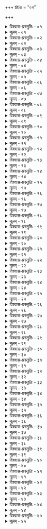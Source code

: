 +++
title = "०२"

+++


<details><summary>विश्वास-प्रस्तुतिः - ०१</summary>

०१  अथ पतनीयानि ॥
</details>

<details><summary>मूलम् - ०१</summary>

०१  अथ पतनीयानि ॥
</details>

<details><summary>विश्वास-प्रस्तुतिः - ०२</summary>

०२  समुद्रसंयानम् ॥
</details>

<details><summary>मूलम् - ०२</summary>

०२  समुद्रसंयानम् ॥
</details>

<details><summary>विश्वास-प्रस्तुतिः - ०३</summary>

०३  ब्रह्मस्वन्यासापहरणम् ॥
</details>

<details><summary>मूलम् - ०३</summary>

०३  ब्रह्मस्वन्यासापहरणम् ॥
</details>

<details><summary>विश्वास-प्रस्तुतिः - ०४</summary>

०४  भूम्यनृतम् ॥
</details>

<details><summary>मूलम् - ०४</summary>

०४  भूम्यनृतम् ॥
</details>

<details><summary>विश्वास-प्रस्तुतिः - ०५</summary>

०५  सर्वपण्यैर् व्यवहरणम् ॥
</details>

<details><summary>मूलम् - ०५</summary>

०५  सर्वपण्यैर् व्यवहरणम् ॥
</details>

<details><summary>विश्वास-प्रस्तुतिः - ०६</summary>

०६  शूद्रसेवनम् ॥
</details>

<details><summary>मूलम् - ०६</summary>

०६  शूद्रसेवनम् ॥
</details>

<details><summary>विश्वास-प्रस्तुतिः - ०७</summary>

०७  शूद्राभिजननम् ॥
</details>

<details><summary>मूलम् - ०७</summary>

०७  शूद्राभिजननम् ॥
</details>

<details><summary>विश्वास-प्रस्तुतिः - ०८</summary>

०८  तदपत्यत्वं च ॥
</details>

<details><summary>मूलम् - ०८</summary>

०८  तदपत्यत्वं च ॥
</details>

<details><summary>विश्वास-प्रस्तुतिः - ०९</summary>

०९  एतेषाम् अन्यतमं कृत्वा ॥ [k: एषाम् अन्यतमत् कृत्वा]
</details>

<details><summary>मूलम् - ०९</summary>

०९  एतेषाम् अन्यतमं कृत्वा ॥ [k: एषाम् अन्यतमत् कृत्वा]
</details>

<details><summary>विश्वास-प्रस्तुतिः - १०</summary>

१०  चतुर्थकाला मितभोजिनः स्युर् अपो ऽभ्यवेयुःसवनानुकल्पम् । [k omits: अपो ऽभ्यवेयुः]  
स्थानासनाभ्यां विहरन्त एते त्रिभिर् वर्षैस् तदपघ्नन्ति पापम् ॥ [k: अपहन्ति]
</details>

<details><summary>मूलम् - १०</summary>

१०  चतुर्थकाला मितभोजिनः स्युर् अपो ऽभ्यवेयुःसवनानुकल्पम् । [k omits: अपो ऽभ्यवेयुः]  
स्थानासनाभ्यां विहरन्त एते त्रिभिर् वर्षैस् तदपघ्नन्ति पापम् ॥ [k: अपहन्ति]
</details>

<details><summary>विश्वास-प्रस्तुतिः - ११</summary>

११  यद् एकरात्रेण करोति पापं कृष्णं वर्णं ब्राह्मणःसेवमानः ।  
चतुर्थकाल उदकाभ्यवायी त्रिभिर् वर्षैस् तद् अपहन्तिपापम् ॥ इति ॥
</details>

<details><summary>मूलम् - ११</summary>

११  यद् एकरात्रेण करोति पापं कृष्णं वर्णं ब्राह्मणःसेवमानः ।  
चतुर्थकाल उदकाभ्यवायी त्रिभिर् वर्षैस् तद् अपहन्तिपापम् ॥ इति ॥
</details>

<details><summary>विश्वास-प्रस्तुतिः - १२</summary>

१२  अथोपपातकानि ॥
</details>

<details><summary>मूलम् - १२</summary>

१२  अथोपपातकानि ॥
</details>

<details><summary>विश्वास-प्रस्तुतिः - १३</summary>

१३  अगम्यागमनं गुर्वीसखीं गुरुसखीम् अपपात्रां पतितांच गत्वा भेषजकरणं ग्रामयाजनं रङ्गोपजीवनंनाट्याचार्यता गोमहिषीरक्षणं यच् चान्यद् अप्य् एवंयुक्तंकन्यादूषणम् इति ॥
</details>

<details><summary>मूलम् - १३</summary>

१३  अगम्यागमनं गुर्वीसखीं गुरुसखीम् अपपात्रां पतितांच गत्वा भेषजकरणं ग्रामयाजनं रङ्गोपजीवनंनाट्याचार्यता गोमहिषीरक्षणं यच् चान्यद् अप्य् एवंयुक्तंकन्यादूषणम् इति ॥
</details>

<details><summary>विश्वास-प्रस्तुतिः - १४</summary>

१४  तेषां तु निर्वेशः पतितवृत्तिर् द्वौ संवत्सरौ ॥
</details>

<details><summary>मूलम् - १४</summary>

१४  तेषां तु निर्वेशः पतितवृत्तिर् द्वौ संवत्सरौ ॥
</details>

<details><summary>विश्वास-प्रस्तुतिः - १५</summary>

१५  अथाशुचिकराणि ॥
</details>

<details><summary>मूलम् - १५</summary>

१५  अथाशुचिकराणि ॥
</details>

<details><summary>विश्वास-प्रस्तुतिः - १६</summary>

१६  द्यूतम् अभिचारो ऽनाहिताग्नेर् उञ्छवृत्तिता समावृत्तस्यभैक्षचर्या तस्य चैव गुरुकुले वास ऊर्ध्वं चतुर्भ्यो मासेभ्यस्तस्य चाध्यापनं नक्षत्रनिर्देशश् चेति ॥
</details>

<details><summary>मूलम् - १६</summary>

१६  द्यूतम् अभिचारो ऽनाहिताग्नेर् उञ्छवृत्तिता समावृत्तस्यभैक्षचर्या तस्य चैव गुरुकुले वास ऊर्ध्वं चतुर्भ्यो मासेभ्यस्तस्य चाध्यापनं नक्षत्रनिर्देशश् चेति ॥
</details>

<details><summary>विश्वास-प्रस्तुतिः - १७</summary>

१७  तेषां तु निर्वेशो द्वादश मासान् द्वादश अर्धमासान्द्वादश द्वादशाहान् द्वादश षडहान् द्वादश त्र्यहान् द्वादशाहंषडहं त्र्यहम् अहोरात्रम् एकाहम् इति यथा कर्माभ्यासः ॥
</details>

<details><summary>मूलम् - १७</summary>

१७  तेषां तु निर्वेशो द्वादश मासान् द्वादश अर्धमासान्द्वादश द्वादशाहान् द्वादश षडहान् द्वादश त्र्यहान् द्वादशाहंषडहं त्र्यहम् अहोरात्रम् एकाहम् इति यथा कर्माभ्यासः ॥
</details>

<details><summary>विश्वास-प्रस्तुतिः - १८</summary>

१८  अथ पतिताः समवसाय धर्मांश् चरेयुर् इतरेतरयाजकाइतरेतराध्यापका मिथो विवहमानाः । पुत्रान् संनिष्पाद्य ब्रूयुर्विप्रव्रजतास्मत् त एवम् आर्यान् संप्रतिपत्स्यथेति ॥
</details>

<details><summary>मूलम् - १८</summary>

१८  अथ पतिताः समवसाय धर्मांश् चरेयुर् इतरेतरयाजकाइतरेतराध्यापका मिथो विवहमानाः । पुत्रान् संनिष्पाद्य ब्रूयुर्विप्रव्रजतास्मत् त एवम् आर्यान् संप्रतिपत्स्यथेति ॥
</details>

<details><summary>विश्वास-प्रस्तुतिः - १९</summary>

१९  अथापि न सेन्द्रियः पतति ॥
</details>

<details><summary>मूलम् - १९</summary>

१९  अथापि न सेन्द्रियः पतति ॥
</details>

<details><summary>विश्वास-प्रस्तुतिः - २०</summary>

२०  तद् एतेन वेदितव्यम् । अङ्गहीनो ऽपि साङ्गंजनयेत् ॥ [k: अपि हि साङ्गं जनयतीति]
</details>

<details><summary>मूलम् - २०</summary>

२०  तद् एतेन वेदितव्यम् । अङ्गहीनो ऽपि साङ्गंजनयेत् ॥ [k: अपि हि साङ्गं जनयतीति]
</details>

<details><summary>विश्वास-प्रस्तुतिः - २१</summary>

२१  मिथ्यैतद् इति हारीतः ॥
</details>

<details><summary>मूलम् - २१</summary>

२१  मिथ्यैतद् इति हारीतः ॥
</details>

<details><summary>विश्वास-प्रस्तुतिः - २२</summary>

२२  दधिधानीसधर्माः स्त्रियः स्युः । यो हि दधिधान्यामप्रयतं पय आतच्य मन्थति न तच् छिष्टा धर्मकृत्येषूपयोजयन्ति ॥
</details>

<details><summary>मूलम् - २२</summary>

२२  दधिधानीसधर्माः स्त्रियः स्युः । यो हि दधिधान्यामप्रयतं पय आतच्य मन्थति न तच् छिष्टा धर्मकृत्येषूपयोजयन्ति ॥
</details>

<details><summary>विश्वास-प्रस्तुतिः - २३</summary>

२३  एवम् अशुचि शुक्रं यन् निर्वर्तते न तेन सह संप्रयोगो विद्यते ॥
</details>

<details><summary>मूलम् - २३</summary>

२३  एवम् अशुचि शुक्रं यन् निर्वर्तते न तेन सह संप्रयोगो विद्यते ॥
</details>

<details><summary>विश्वास-प्रस्तुतिः - २४</summary>

२४  अशुचिशुक्रोत्पन्नानां तेषाम् इच्छतां प्रायश्चित्तिः ॥
</details>

<details><summary>मूलम् - २४</summary>

२४  अशुचिशुक्रोत्पन्नानां तेषाम् इच्छतां प्रायश्चित्तिः ॥
</details>

<details><summary>विश्वास-प्रस्तुतिः - २५</summary>

२५  पतनीयानां तृतीयो ऽंशः स्त्रीणाम् अंशस् तृतीयः ॥
</details>

<details><summary>मूलम् - २५</summary>

२५  पतनीयानां तृतीयो ऽंशः स्त्रीणाम् अंशस् तृतीयः ॥
</details>

<details><summary>विश्वास-प्रस्तुतिः - २६</summary>

२६  अथाप्य् उदाहरन्ति । [k omits]  
भोजनाभ्यञ्जनाद् दानाद् यद् अन्यत् कुरुते तिलैः ।  
श्वविष्ठायां कृमिर् भूत्वा पितृभिः सहमज्जति ॥ इति ॥
</details>

<details><summary>मूलम् - २६</summary>

२६  अथाप्य् उदाहरन्ति । [k omits]  
भोजनाभ्यञ्जनाद् दानाद् यद् अन्यत् कुरुते तिलैः ।  
श्वविष्ठायां कृमिर् भूत्वा पितृभिः सहमज्जति ॥ इति ॥
</details>

<details><summary>विश्वास-प्रस्तुतिः - २७</summary>

२७  पितृ̄न् वा एष विक्रीणीते यस् तिलान् विक्रीणीते । प्राणान्वा एष विक्रीणीते यस् तण्डुलान् विक्रीणीते । सुकृतांशान् वा एषविक्रीणीते यः पणमानो दुहितरं ददाति ॥
</details>

<details><summary>मूलम् - २७</summary>

२७  पितृ̄न् वा एष विक्रीणीते यस् तिलान् विक्रीणीते । प्राणान्वा एष विक्रीणीते यस् तण्डुलान् विक्रीणीते । सुकृतांशान् वा एषविक्रीणीते यः पणमानो दुहितरं ददाति ॥
</details>

<details><summary>विश्वास-प्रस्तुतिः - २८</summary>

२८  तृणकाष्ठम् अविकृतं विक्रेयम् ॥ [k: तृणं काष्ठम्]
</details>

<details><summary>मूलम् - २८</summary>

२८  तृणकाष्ठम् अविकृतं विक्रेयम् ॥ [k: तृणं काष्ठम्]
</details>

<details><summary>विश्वास-प्रस्तुतिः - २९</summary>

२९  अथाप्य् उदाहरन्ति । [k: उदारन्ति]  
पशवश् चैकतोदन्ता अश्मा च लवणोद्धृतः ।  
एतद् ब्राह्मण ते पण्यं तन्तुश् चारजनीकृतः ॥ इति ॥
</details>

<details><summary>मूलम् - २९</summary>

२९  अथाप्य् उदाहरन्ति । [k: उदारन्ति]  
पशवश् चैकतोदन्ता अश्मा च लवणोद्धृतः ।  
एतद् ब्राह्मण ते पण्यं तन्तुश् चारजनीकृतः ॥ इति ॥
</details>

<details><summary>विश्वास-प्रस्तुतिः - ३०</summary>

३०  पातकवर्जं वा बभ्रुं पिङ्गलां गां रोमशांसर्पिषावसिच्य कृष्णैस् तिलैर् अवकीर्यानूचानाय दद्यात् ॥
</details>

<details><summary>मूलम् - ३०</summary>

३०  पातकवर्जं वा बभ्रुं पिङ्गलां गां रोमशांसर्पिषावसिच्य कृष्णैस् तिलैर् अवकीर्यानूचानाय दद्यात् ॥
</details>

<details><summary>विश्वास-प्रस्तुतिः - ३१</summary>

३१  कूश्माण्डैर् वा द्वादशाहम् ॥
</details>

<details><summary>मूलम् - ३१</summary>

३१  कूश्माण्डैर् वा द्वादशाहम् ॥
</details>

<details><summary>विश्वास-प्रस्तुतिः - ३२</summary>

३२  यद् अर्वाचीनम् एनो भ्रूणहत्यायास् तस्मान् मुच्यत इति ॥
</details>

<details><summary>मूलम् - ३२</summary>

३२  यद् अर्वाचीनम् एनो भ्रूणहत्यायास् तस्मान् मुच्यत इति ॥
</details>

<details><summary>विश्वास-प्रस्तुतिः - ३३</summary>

३३  पातकाभिशंसने कृच्छ्रः ॥
</details>

<details><summary>मूलम् - ३३</summary>

३३  पातकाभिशंसने कृच्छ्रः ॥
</details>

<details><summary>विश्वास-प्रस्तुतिः - ३४</summary>

३४  तदब्दो ऽभिशंसितुः ॥ [k: तदशब्दो]
</details>

<details><summary>मूलम् - ३४</summary>

३४  तदब्दो ऽभिशंसितुः ॥ [k: तदशब्दो]
</details>

<details><summary>विश्वास-प्रस्तुतिः - ३५</summary>

३५  संवत्सरेण पतति पतितेन समाचरन् । याजनाध्यापनाद्यौनान् न तु यानासनाशनाद् इति ॥
</details>

<details><summary>मूलम् - ३५</summary>

३५  संवत्सरेण पतति पतितेन समाचरन् । याजनाध्यापनाद्यौनान् न तु यानासनाशनाद् इति ॥
</details>

<details><summary>विश्वास-प्रस्तुतिः - ३६</summary>

३६  अमेध्यप्राशने प्रायश्चित्तिर् [k: प्रायश्चित्तं] नैष्पुरीष्यम् । तत् सप्तरात्रेणावाप्यते ॥
</details>

<details><summary>मूलम् - ३६</summary>

३६  अमेध्यप्राशने प्रायश्चित्तिर् [k: प्रायश्चित्तं] नैष्पुरीष्यम् । तत् सप्तरात्रेणावाप्यते ॥
</details>

<details><summary>विश्वास-प्रस्तुतिः - ३७</summary>

३७  अपः पयो घृतं पराक इति प्रतित्र्यहम् उष्णानि सतप्तकृच्छ्रः ॥
</details>

<details><summary>मूलम् - ३७</summary>

३७  अपः पयो घृतं पराक इति प्रतित्र्यहम् उष्णानि सतप्तकृच्छ्रः ॥
</details>

<details><summary>विश्वास-प्रस्तुतिः - ३८</summary>

३८  त्र्यहं प्रातस् तथा सायम् अयाचितं पराक इति कृच्छ्रः ॥ [k: सायम् त्र्यहम् अन्यद् अयाचितं त्र्यहं परं तु नाश्नीयात् पराक]
</details>

<details><summary>मूलम् - ३८</summary>

३८  त्र्यहं प्रातस् तथा सायम् अयाचितं पराक इति कृच्छ्रः ॥ [k: सायम् त्र्यहम् अन्यद् अयाचितं त्र्यहं परं तु नाश्नीयात् पराक]
</details>

<details><summary>विश्वास-प्रस्तुतिः - ३९</summary>

३९  प्रातः सायम् अयाचितं पराक इति त्रयश् चतूरात्राः स एषस्त्रीबालवृद्धानां कृच्छ्रः ॥
</details>

<details><summary>मूलम् - ३९</summary>

३९  प्रातः सायम् अयाचितं पराक इति त्रयश् चतूरात्राः स एषस्त्रीबालवृद्धानां कृच्छ्रः ॥
</details>

<details><summary>विश्वास-प्रस्तुतिः - ४०</summary>

४०  यावत् सकृद् आददीत तावद् अश्नीयात् पूर्ववत् सो ऽतिकृच्छ्रः ॥
</details>

<details><summary>मूलम् - ४०</summary>

४०  यावत् सकृद् आददीत तावद् अश्नीयात् पूर्ववत् सो ऽतिकृच्छ्रः ॥
</details>

<details><summary>विश्वास-प्रस्तुतिः - ४१</summary>

४१  अब्भक्षस् तृतीयः स कृच्छ्रातिकृच्छ्रः ॥
</details>

<details><summary>मूलम् - ४१</summary>

४१  अब्भक्षस् तृतीयः स कृच्छ्रातिकृच्छ्रः ॥
</details>

<details><summary>विश्वास-प्रस्तुतिः - ४२</summary>

४२  कृच्छ्रे त्रिषवणम् उदकोपस्पर्शनम् ॥
</details>

<details><summary>मूलम् - ४२</summary>

४२  कृच्छ्रे त्रिषवणम् उदकोपस्पर्शनम् ॥
</details>

<details><summary>विश्वास-प्रस्तुतिः - ४३</summary>

४३  अधःशयनम् ॥
</details>

<details><summary>मूलम् - ४३</summary>

४३  अधःशयनम् ॥
</details>

<details><summary>विश्वास-प्रस्तुतिः - ४४</summary>

४४  एकवस्त्रता केशश्मश्रुलोमनखवापनम् ॥
</details>

<details><summary>मूलम् - ४४</summary>

४४  एकवस्त्रता केशश्मश्रुलोमनखवापनम् ॥
</details>

<details><summary>विश्वास-प्रस्तुतिः - ४५</summary>

४५  एतद् एव स्त्रियाः केशवपनवर्जम् । केशवपनवर्जम् ॥
</details>

<details><summary>मूलम् - ४५</summary>

४५  एतद् एव स्त्रियाः केशवपनवर्जम् । केशवपनवर्जम् ॥
</details>
